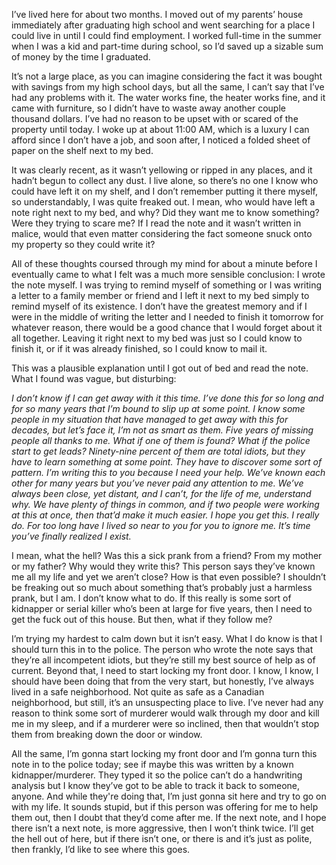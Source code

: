  I’ve lived here for about two months. I moved out of my parents’ house immediately after graduating high school and went searching for a place I could live in until I could find employment. I worked full-time in the summer when I was a kid and part-time during school, so I’d saved up a sizable sum of money by the time I graduated.

It’s not a large place, as you can imagine considering the fact it was bought with savings from my high school days, but all the same, I can’t say that I’ve had any problems with it. The water works fine, the heater works fine, and it came with furniture, so I didn’t have to waste away another couple thousand dollars. I’ve had no reason to be upset with or scared of the property until today. I woke up at about 11:00 AM, which is a luxury I can afford since I don’t have a job, and soon after, I noticed a folded sheet of paper on the shelf next to my bed.

It was clearly recent, as it wasn’t yellowing or ripped in any places, and it hadn’t begun to collect any dust. I live alone, so there’s no one I know who could have left it on my shelf, and I don’t remember putting it there myself, so understandably, I was quite freaked out. I mean, who would have left a note right next to my bed, and why? Did they want me to know something? Were they trying to scare me? If I read the note and it wasn’t written in malice, would that even matter considering the fact someone snuck onto my property so they could write it?

All of these thoughts coursed through my mind for about a minute before I eventually came to what I felt was a much more sensible conclusion: I wrote the note myself. I was trying to remind myself of something or I was writing a letter to a family member or friend and I left it next to my bed simply to remind myself of its existence. I don’t have the greatest memory and if I were in the middle of writing the letter and I needed to finish it tomorrow for whatever reason, there would be a good chance that I would forget about it all together. Leaving it right next to my bed was just so I could know to finish it, or if it was already finished, so I could know to mail it.

This was a plausible explanation until I got out of bed and read the note. What I found was vague, but disturbing:

*I don’t know if I can get away with it this time. I’ve done this for so long and for so many years that I’m bound to slip up at some point. I know some people in my situation that have managed to get away with this for decades, but let’s face it, I’m not as smart as them. Five years of missing people all thanks to me. What if one of them is found? What if the police start to get leads? Ninety-nine percent of them are total idiots, but they have to learn something at some point. They have to discover some sort of pattern. I’m writing this to you because I need your help. We’ve known each other for many years but you’ve never paid any attention to me. We’ve always been close, yet distant, and I can’t, for the life of me, understand why. We have plenty of things in common, and if two people were working at this at once, then that’d make it much easier. I hope you get this. I really do. For too long have I lived so near to you for you to ignore me. It’s time you’ve finally realized I exist.*

I mean, what the hell? Was this a sick prank from a friend? From my mother or my father? Why would they write this? This person says they’ve known me all my life and yet we aren’t close? How is that even possible? I shouldn’t be freaking out so much about something that’s probably just a harmless prank, but I am. I don’t know what to do. If this really is some sort of kidnapper or serial killer who’s been at large for five years, then I need to get the fuck out of this house. But then, what if they follow me?

I’m trying my hardest to calm down but it isn’t easy. What I do know is that I should turn this in to the police. The person who wrote the note says that they’re all incompetent idiots, but they’re still my best source of help as of current. Beyond that, I need to start locking my front door. I know, I know, I should have been doing that from the very start, but honestly, I’ve always lived in a safe neighborhood. Not quite as safe as a Canadian neighborhood, but still, it’s an unsuspecting place to live. I’ve never had any reason to think some sort of murderer would walk through my door and kill me in my sleep, and if a murderer were so inclined, then that wouldn’t stop them from breaking down the door or window.

All the same, I’m gonna start locking my front door and I’m gonna turn this note in to the police today; see if maybe this was written by a known kidnapper/murderer. They typed it so the police can’t do a handwriting analysis but I know they’ve got to be able to track it back to someone, anyone. And while they're doing that, I’m just gonna sit here and try to go on with my life. It sounds stupid, but if this person was offering for me to help them out, then I doubt that they’d come after me. If the next note, and I hope there isn’t a next note, is more aggressive, then I won’t think twice. I’ll get the hell out of here, but if there isn’t one, or there is and it’s just as polite, then frankly, I’d like to see where this goes.